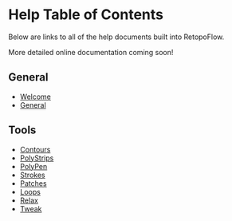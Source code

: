 # Help Table of Contents

Below are links to all of the help documents built into RetopoFlow.

More detailed online documentation coming soon!

## General

- [Welcome](welcome.md)
- [General](general.md)

## Tools

- [Contours](contours.md)
- [PolyStrips](polystrips.md)
- [PolyPen](polypen.md)
- [Strokes](strokes.md)
- [Patches](patches.md)
- [Loops](loops.md)
- [Relax](relax.md)
- [Tweak](tweak.md)
